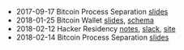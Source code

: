 * 2017-09-17 Bitcoin Process Separation [slides](https://docs.google.com/presentation/d/1vuGut9plzt7RUBDs5dr5Jv33IGSPfk0z_cb1xthXR4o/edit)
* 2018-01-25 Bitcoin Wallet [slides](bitcoin-wallet/wallet.pdf), [schema](bitcoin-wallet/schema.pdf)
* 2018-02-12 Hacker Residency [notes](hr.org), [slack](https://hackerresidency.slack.com/), [site](http://hackerresidency.com)
* 2018-02-14 Bitcoin Process Separation [slides](https://docs.google.com/presentation/d/1AeJ-7gD-dItUgs5yH-HoEzLvXaEWe_2ZiGUUxYIXcws/edit)
